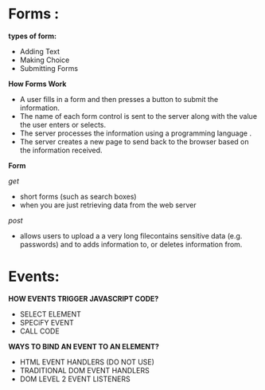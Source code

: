 
# Forms :

**types of form:**

- Adding Text
- Making Choice
- Submitting Forms

**How Forms Work**

- A user fills in a form and then presses a button to submit the information.
- The name of each form control is sent to the server along with the value the user enters or selects.
- The server processes the information using a programming language .
- The server creates a new page to send back to the browser based on the information received.

**Form**

*get*

- short forms (such as search boxes)
- when you are just retrieving data from the web server

*post*

- allows users to upload a a very long filecontains sensitive data (e.g. passwords) and to adds information to, or deletes information from.

# Events:

**HOW EVENTS TRIGGER JAVASCRIPT CODE?**

- SELECT ELEMENT
- SPECiFY EVENT
- CALL CODE

**WAYS TO BIND AN EVENT TO AN ELEMENT?**

- HTML EVENT HANDLERS (DO NOT USE)
- TRADITIONAL DOM EVENT HANDLERS
- DOM LEVEL 2 EVENT LISTENERS